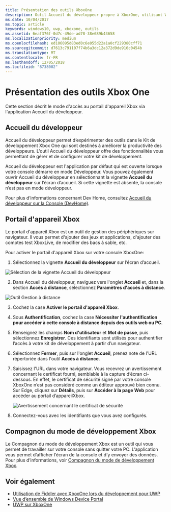 ```yaml
---
title: Présentation des outils XboxOne
description: Outil Accueil du développeur propre à XboxOne, utilisant Windows Device Portal.
ms.date: 10/04/2017
ms.topic: article
keywords: windows10, uwp, xboxone, outils
ms.assetid: 6eaf376f-0d7c-49de-ad78-38e689b43658
ms.localizationpriority: medium
ms.openlocfilehash: ed106095d83ed0c6e055d22a1a0cf229380cff71
ms.sourcegitcommit: d7613c791107f74b6a3dc12a372d9de916c0454b
ms.translationtype: MT
ms.contentlocale: fr-FR
ms.lasthandoff: 12/05/2018
ms.locfileid: "8738002"
---
```

# <a name="introduction-to-xbox-one-tools"></a>Présentation des outils Xbox One

Cette section décrit le mode d'accès au portail d'appareil Xbox via l'application Accueil du développeur.

## <a name="dev-home"></a>Accueil du développeur

Accueil du développeur permet d’expérimenter des outils dans le Kit de développement Xbox One qui sont destinés à améliorer la productivité des développeurs. L’outil Accueil du développeur offre des fonctionnalités vous permettant de gérer et de configurer votre kit de développement.

Accueil du développeur est l'application par défaut qui est ouverte lorsque votre console démarre en mode Développeur. Vous pouvez également ouvrir Accueil du développeur en sélectionnant la vignette **Accueil du développeur** sur l’écran d’accueil. Si cette vignette est absente, la console n’est pas en mode développeur.

Pour plus d’informations concernant Dev Home, consultez [Accueil du développeur sur la Console (DevHome)](dev-home.md).

## <a name="xbox-device-portal"></a>Portail d'appareil Xbox
Le portail d'appareil Xbox est un outil de gestion des périphériques sur navigateur. Il vous permet d'ajouter des jeux et applications, d'ajouter des comptes test XboxLive, de modifier des bacs à sable, etc.

Pour activer le portail d'appareil Xbox sur votre console XboxOne:

1. Sélectionnez la vignette **Accueil du développeur** sur l’écran d’accueil.

  ![Sélection de la vignette Accueil du développeur](images/introduction-to-xbox-one-tools-1.png)

2. Dans Accueil du développeur, naviguez vers l'onglet **Accueil** et, dans la section **Accès à distance**, sélectionnez **Paramètres d'accès à distance**.

  ![Outil Gestion à distance](images/introduction-to-xbox-one-tools-2.png)

3. Cochez la case **Activer le portail d'appareil Xbox**.

4. Sous **Authentification**, cochez la case **Nécessiter l'authentification pour accéder à cette console à distance depuis des outils web ou PC**.

5. Renseignez les champs **Nom d'utilisateur** et __Mot de passe__, puis sélectionnez **Enregistrer**. Ces identifiants sont utilisés pour authentifier l’accès à votre kit de développement à partir d’un navigateur.

6. Sélectionnez **Fermer**, puis sur l'onglet **Accueil**, prenez note de l'URL répertoriée dans l'outil **Accès à distance**.

7. Saisissez l'URL dans votre navigateur. Vous recevrez un avertissement concernant le certificat fourni, semblable à la capture d’écran ci-dessous. En effet, le certificat de sécurité signé par votre console XboxOne n’est pas considéré comme un éditeur approuvé bien connu. Sur Edge, cliquez sur **Détails**, puis sur **Accéder à la page Web** pour accéder au portail d’appareilXbox.

    ![Avertissement concernant le certificat de sécurité](images/introduction-to-xbox-one-tools-3.png)

8. Connectez-vous avec les identifiants que vous avez configurés.

## <a name="xbox-dev-mode-companion"></a>Compagnon du mode de développement Xbox
Le Compagnon du mode de développement Xbox est un outil qui vous permet de travailler sur votre console sans quitter votre PC. L’application vous permet d’afficher l’écran de la console et d’y envoyer des données. Pour plus d’informations, voir [Compagnon du mode de développement Xbox](xbox-dev-mode-companion.md).

## <a name="see-also"></a>Voir également
- [Utilisation de Fiddler avec XboxOne lors du développement pour UWP](uwp-fiddler.md)
- [Vue d’ensemble de Windows Device Portal](../debug-test-perf/device-portal.md)
- [UWP sur XboxOne](index.md)